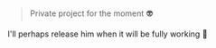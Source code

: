 > Private project for the moment :alien:

I'll perhaps release him when it will be fully working :turtle:
